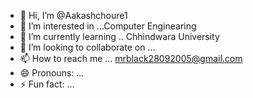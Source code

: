 - 👋 Hi, I’m @Aakashchoure1
- 👀 I’m interested in ...Computer Enginearing
- 🌱 I’m currently learning .. Chhindwara University
- 💞️ I’m looking to collaborate on ...
- 📫 How to reach me ... mrblack28092005@gmail.com
- 😄 Pronouns: ...
- ⚡ Fun fact: ...

<!---
Aakashchoure1/Aakashchoure1 is a ✨ special ✨ repository because its `README.md` (this file) appears on your GitHub profile.
You can click the Preview link to take a look at your changes.
--->
